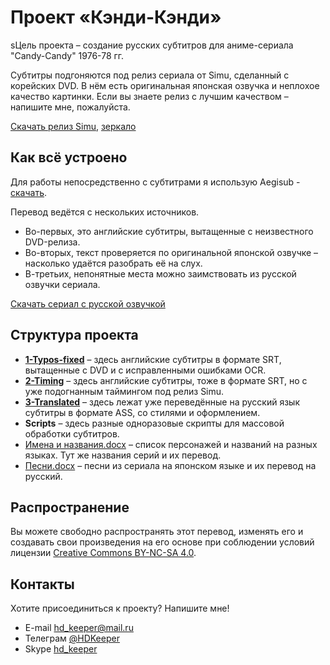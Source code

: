 ﻿# Проект «Кэнди-Кэнди»

sЦель проекта – создание русских субтитров для аниме-сериала "Candy-Candy" 1976-78 гг.

Субтитры подгоняются под релиз сериала от Simu, сделанный с корейских DVD.
В нём есть оригинальная японская озвучка и неплохое качество картинки.
Если вы знаете релиз с лучшим качеством – напишите мне, пожалуйста.

[Скачать релиз Simu](https://nyaa.ink/view/891914), [зеркало](https://nyaa.si/view/891914)

## Как всё устроено

Для работы непосредственно с субтитрами я использую Aegisub - [скачать](https://aeg-dev.github.io/AegiSite/downloads/main/).

Перевод ведётся с нескольких источников. 

* Во-первых, это английские субтитры, вытащенные с неизвестного DVD-релиза.
* Во-вторых, текст проверяется по оригинальной японской озвучке – насколько удаётся разобрать её на слух.
* В-третьих, непонятные места можно заимствовать из русской озвучки сериала.

[Скачать сериал с русской озвучкой](https://rutracker.org/forum/viewtopic.php?t=1503184)

## Структура проекта

* **[1-Typos-fixed](1-Typos-fixed)** – здесь английские субтитры в формате SRT, вытащенные с DVD и с исправленными ошибками OCR.
* **[2-Timing](2-Timing)** – здесь английские субтитры, тоже в формате SRT, но с уже подогнанным таймингом под релиз Simu.
* **[3-Translated](3-Translated)** – здесь лежат уже переведённые на русский язык субтитры в формате ASS, со стилями и оформлением.
* **Scripts** – здесь разные одноразовые скрипты для массовой обработки субтитров.
* [Имена и названия.docx](Имена%20и%20названия.docx) – список персонажей и названий на разных языках. Тут же названия серий и их перевод.
* [Песни.docx](Песни.docx) – песни из сериала на японском языке и их перевод на русский.

## Распространение

Вы можете свободно распространять этот перевод, изменять его и создавать свои произведения на его основе
при соблюдении условий лицензии [Creative Commons BY-NC-SA 4.0](https://creativecommons.org/licenses/by-nc-sa/4.0/deed.ru).

## Контакты

Хотите присоединиться к проекту? Напишите мне!

* E-mail hd_keeper@mail.ru
* Телеграм [@HDKeeper](https://t.me/HDKeeper)
* Skype [hd_keeper](https://join.skype.com/invite/kUFGDOFMLgQo)
